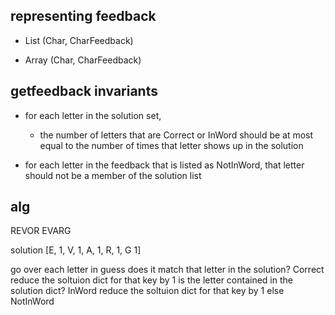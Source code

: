 ## representing feedback

- List (Char, CharFeedback)

- Array (Char, CharFeedback)



## getfeedback invariants

- for each letter in the solution set,

   - the number of letters that are Correct or InWord should be at most equal
     to the number of times that letter shows up in the solution

- for each letter in the feedback that is listed as NotInWord, that letter should not be a member
of the solution list

## alg

REVOR
EVARG

solution [E, 1, V, 1, A, 1, R, 1, G 1]

go over each letter in guess
    does it match that letter in the solution?
        Correct
        reduce the soltuion dict for that key by 1
    is the letter contained in the solution dict?
        InWord
        reduce the soltuion dict for that key by 1
    else
        NotInWord


















